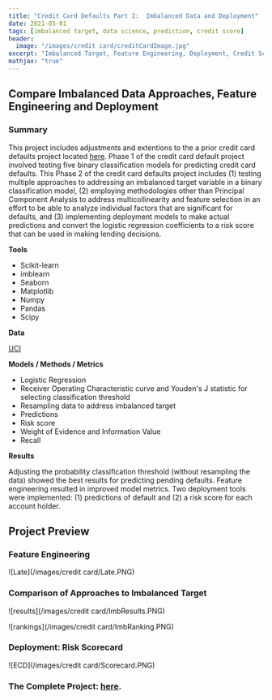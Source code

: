 ```yaml
---
title: "Credit Card Defaults Part 2:  Imbalanced Data and Deployment"
date: 2021-05-01
tags: [imbalanced target, data science, prediction, credit score]
header:
  image: "/images/credit card/creditCardImage.jpg"
excerpt: "Imbalanced Target, Feature Engineering, Deployment, Credit Score, Python"
mathjax: "true"
---
```


## Compare Imbalanced Data Approaches, Feature Engineering and Deployment

### Summary

This project includes adjustments and extentions to the a prior credit card defaults project located [here](https://github.com/MaryDonovanMartello/Credit-Card-Default-Prediction).  Phase 1 of the credit card default project involved testing five binary classification models for predicting credit card defaults.  This Phase 2 of the credit card defaults project includes (1) testing multiple approaches to addressing an imbalanced target variable in a binary classification model, (2) employing methodologies other than Principal Component Analysis to address multicollinearity and feature selection in an effort to be able to analyze individual factors that are significant for defaults, and (3) implementing deployment models to make actual predictions and convert the logistic regression coefficients to a risk score that can be used in making lending decisions. 

**Tools**

* Scikit-learn 
* imblearn
* Seaborn
* Matplotlib
* Numpy
* Pandas
* Scipy

**Data**

[UCI](http://archive.ics.uci.edu/ml) 

**Models / Methods / Metrics**

* Logistic Regression
* Receiver Operating Characteristic curve and Youden's J statistic for selecting classification threshold
* Resampling data to address imbalanced target
* Predictions
* Risk score
* Weight of Evidence and Information Value
* Recall

**Results**

Adjusting the probability classification threshold (without resampling the data) showed the best results for predicting pending defaults.  Feature engineering resulted in improved model metrics.  Two deployment tools were implemented:  (1) predictions of default and (2) a risk score for each account holder.

## Project Preview

### Feature Engineering

![Late](/images/credit card/Late.PNG)


### Comparison of Approaches to Imbalanced Target

![results](/images/credit card/ImbResults.PNG)


![rankings](/images/credit card/ImbRanking.PNG)


### Deployment:  Risk Scorecard

![ECD](/images/credit card/Scorecard.PNG)


### The Complete Project: [here](https://github.com/MaryDonovanMartello/Credit-Card-Default-Imbalance-and-Deplyment).
